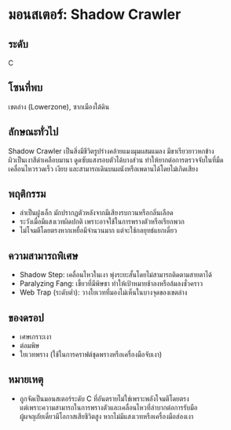 # มอนสเตอร์: Shadow Crawler

## ระดับ
C

## โซนที่พบ
เขตล่าง (Lowerzone), ซากเมืองใต้ดิน

## ลักษณะทั่วไป
Shadow Crawler เป็นสิ่งมีชีวิตรูปร่างคล้ายแมงมุมผสมแมลง มีขาเรียวยาวหกข้าง  
ผิวเป็นเงาสีดำเคลือบมานา ดูดซับแสงรอบตัวได้บางส่วน ทำให้ยากต่อการตรวจจับในที่มืด  
เคลื่อนไหวรวดเร็ว เงียบ และสามารถเดินบนผนังหรือเพดานได้โดยไม่เกิดเสียง

## พฤติกรรม
- ล่าเป็นฝูงเล็ก มักปรากฏตัวหลังจากมีเสียงรบกวนหรือกลิ่นเลือด
- ระวังเมื่อมีแสงเวทผิดปกติ เพราะอาจใช้ในการพรางตัวหรือเรียกพวก
- ไม่โจมตีโดยตรงหากเหยื่อมีจำนวนมาก แต่จะใช้กลยุทธ์แยกเดี่ยว

## ความสามารถพิเศษ
- Shadow Step: เคลื่อนไหวในเงา พุ่งระยะสั้นโดยไม่สามารถติดตามสายตาได้
- Paralyzing Fang: เขี้ยวที่มีพิษชา ทำให้เป้าหมายช้าลงหรือล้มลงชั่วคราว
- Web Trap (ระดับต่ำ): วางใยเวทที่มองไม่เห็นในบางจุดของเขตล่าง

## ของดรอป
- เศษเกราะเงา
- ต่อมพิษ
- ใยเวทพราง (ใช้ในการคราฟต์ชุดพรางหรือเครื่องมือจับเงา)

## หมายเหตุ
- ถูกจัดเป็นมอนสเตอร์ระดับ C ที่อันตรายไม่ใช่เพราะพลังโจมตีโดยตรง  
แต่เพราะความสามารถในการพรางตัวและเคลื่อนไหวที่ลำบากต่อการรับมือ  
ผู้ผจญภัยเดี่ยวมีโอกาสเสียชีวิตสูง หากไม่มีแสงเวทหรือเครื่องมือส่องเงา
